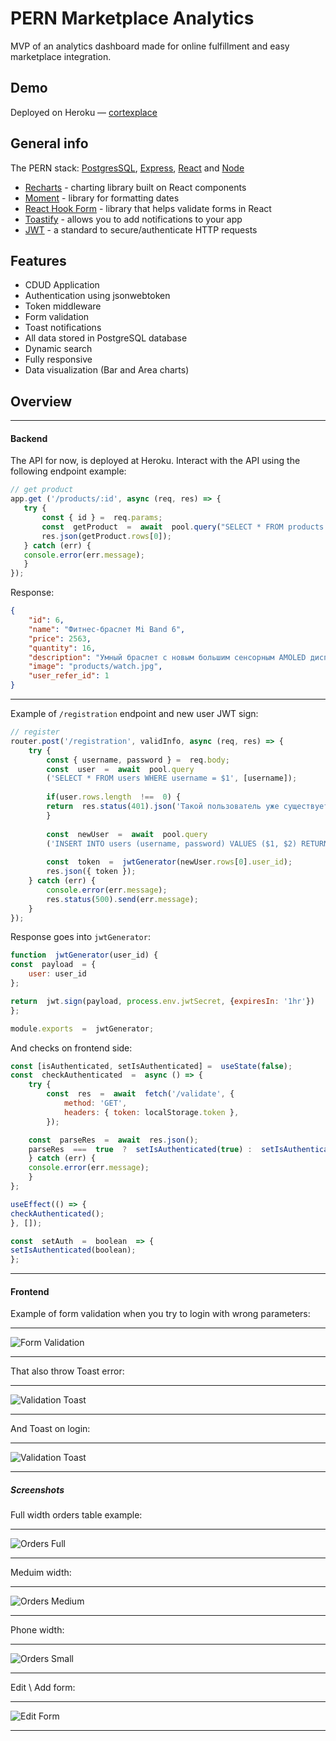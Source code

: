 # PERN Marketplace Analytics
MVP of an analytics dashboard made for online fulfillment and easy marketplace integration.

## Demo
Deployed on Heroku — [cortexplace](https://cortexplace.herokuapp.com)

##  General info
The PERN stack: [PostgresSQL](https://www.postgresql.org/), [Express](https://expressjs.com/), [React](https://reactjs.org/) and [Node](https://nodejs.org/en/)

 - [Recharts](https://recharts.org/en-US/)  - charting library built on React components
 - [Moment](https://momentjs.com/)  - library for formatting dates
 - [React Hook Form](https://react-hook-form.com/ ) - library that helps validate forms in React
 - [Toastify](https://www.npmjs.com/package/react-toastify) - allows you to add notifications to your app
 - [JWT](https://jwt.io/)  - a standard to secure/authenticate HTTP requests
 
 ## Features
 - CDUD Application
 - Authentication using jsonwebtoken
 - Token middleware 
 - Form validation
 - Toast notifications
 - All data stored in PostgreSQL database
 - Dynamic search
 - Fully responsive
 - Data visualization (Bar and Area charts)

 ## Overview
  ---
 #### Backend
 The API for now, is deployed at Heroku. Interact with the API using the following endpoint example:
 ```javascript
// get product
app.get ('/products/:id', async (req, res) => {
	try {
		const { id } =  req.params;
		const  getProduct  =  await  pool.query("SELECT * FROM products WHERE id = $1", [id]);
		res.json(getProduct.rows[0]);
	} catch (err) {
	console.error(err.message);
	}
});
```
Response:
```JSON
{
	"id": 6,
	"name": "Фитнес-браслет Mi Band 6",
	"price": 2563,
	"quantity": 16,
	"description": "Умный браслет с новым большим сенсорным AMOLED дисплеем, функцией вибрации для уведомлений, входящих вызовов и будильника для совместной работы со смартфоном или планшетом по Bluetooth через приложение Mi Fit. ",
	"image": "products/watch.jpg",
	"user_refer_id": 1
}
```
---
Example of `/registration` endpoint and new user JWT sign:
```javascript
// register
router.post('/registration', validInfo, async (req, res) => {
	try {
		const { username, password } =  req.body;
		const  user  =  await  pool.query
		('SELECT * FROM users WHERE username = $1', [username]);
		
		if(user.rows.length  !==  0) {
		return  res.status(401).json('Такой пользователь уже существует');
		}
		
		const  newUser  =  await  pool.query
		('INSERT INTO users (username, password) VALUES ($1, $2) RETURNING *', [username, password]);
		
		const  token  =  jwtGenerator(newUser.rows[0].user_id);
		res.json({ token });
	} catch (err) {
		console.error(err.message);
		res.status(500).send(err.message);
	}
});
```
Response goes into `jwtGenerator`:
```javascript
function  jwtGenerator(user_id) {
const  payload  = {
	user: user_id
};

return  jwt.sign(payload, process.env.jwtSecret, {expiresIn: '1hr'})
};

module.exports  =  jwtGenerator;
```
And checks on frontend side:

```javascript
const [isAuthenticated, setIsAuthenticated] =  useState(false);
const  checkAuthenticated  =  async () => {
	try {
		const  res  =  await  fetch('/validate', {
			method: 'GET',
			headers: { token: localStorage.token },
		});

	const  parseRes  =  await  res.json();
	parseRes  ===  true  ?  setIsAuthenticated(true) :  setIsAuthenticated(false);
	} catch (err) {
	console.error(err.message);
	}
};

useEffect(() => {
checkAuthenticated();
}, []);

const  setAuth  =  boolean  => {
setIsAuthenticated(boolean);
};
```
---
#### Frontend

Example of form validation when you try to login with wrong parameters:

  ---
![Form Validation](client/src/images/readme/form-validation.PNG)

  ---
  
That also throw Toast error:

  ---
![Validation Toast](client/src/images/readme/validation-toast.PNG)

  ---

And Toast on login:

---
![Validation Toast](client/src/images/readme/validation-toast-success.PNG)

---
##### Screenshots
Full width orders table example:

---
![Orders Full](client/src/images/readme/orders-full.PNG)

---

Meduim width:

---
![Orders Medium](client/src/images/readme/orders-medium.PNG)

---

Phone width:

---
![Orders Small](client/src/images/readme/orders-small.PNG)

---

Edit \ Add form:

---
![Edit Form](client/src/images/readme/edit-form.PNG)

---